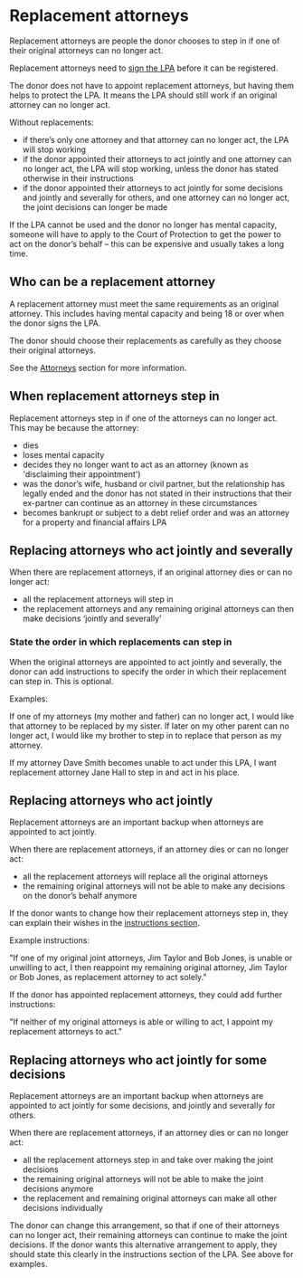 # Replacement attorneys

Replacement attorneys are people the donor chooses to step in if one of their original attorneys can no longer act.

Replacement attorneys need to [sign the LPA](/help/#topic-signing-the-lpa) before it can be registered.

The donor does not have to appoint replacement attorneys, but having them helps to protect the LPA. It means the LPA should still work if an original attorney can no longer act.

Without replacements:

* if there’s only one attorney and that attorney can no longer act, the LPA will stop working
* if the donor appointed their attorneys to act jointly and one attorney can no longer act, the LPA will stop working, unless the donor has stated otherwise in their instructions
* if the donor appointed their attorneys to act jointly for some decisions and jointly and severally for others, and one attorney can no longer act, the joint decisions can longer be made

If the LPA cannot be used and the donor no longer has mental capacity, someone will have to apply to the Court of Protection to get the power to act on the donor’s behalf – this can be expensive and usually takes a long time.

## Who can be a replacement attorney

A replacement attorney must meet the same requirements as an original attorney. This includes having mental capacity and being 18 or over when the donor signs the LPA.

The donor should choose their replacements as carefully as they choose their original attorneys.

See the [Attorneys](/help/#topic-attorneys) section for more information.

## When replacement attorneys step in

Replacement attorneys step in if one of the attorneys can no longer act. This may be because the attorney:

* dies
* loses mental capacity
* decides they no longer want to act as an attorney (known as 'disclaiming their appointment')
* was the donor’s wife, husband or civil partner, but the relationship has legally ended and the donor has not stated in their instructions that their ex-partner can continue as an attorney in these circumstances
* becomes bankrupt or subject to a debt relief order and was an attorney for a property and financial affairs LPA

## Replacing attorneys who act jointly and severally

When there are replacement attorneys, if an original attorney dies or can no longer act:

* all the replacement attorneys will step in
* the replacement attorneys and any remaining original attorneys can then make decisions ‘jointly and severally’

### State the order in which replacements can step in

When the original attorneys are appointed to act jointly and severally, the donor can add instructions to specify the order in which their replacement can step in. This is optional.

Examples:

If one of my attorneys (my mother and father) can no longer act, I would like that attorney to be replaced by my sister. If later on my other parent can no longer act, I would like my brother to step in to replace that person as my attorney.

If my attorney Dave Smith becomes unable to act under this LPA, I want replacement attorney Jane Hall to step in and act in his place.

## Replacing attorneys who act jointly

Replacement attorneys are an important backup when attorneys are appointed to act jointly.

When there are replacement attorneys, if an attorney dies or can no longer act:

* all the replacement attorneys will replace all the original attorneys
* the remaining original attorneys will not be able to make any decisions on the donor’s behalf anymore

If the donor wants to change how their replacement attorneys step in, they can explain their wishes in the [instructions section](/help/#topic-preferences-and-instructions).

Example instructions:

"If one of my original joint attorneys, Jim Taylor and Bob Jones, is unable or unwilling to act, I then reappoint my remaining original attorney, Jim Taylor or Bob Jones, as replacement attorney to act solely."

If the donor has appointed replacement attorneys, they could add further instructions:

"If neither of my original attorneys is able or willing to act, I appoint my replacement attorneys to act."

## Replacing attorneys who act jointly for some decisions

Replacement attorneys are an important backup when attorneys are appointed to act jointly for some decisions, and jointly and severally for others.

When there are replacement attorneys, if an attorney dies or can no longer act:

* all the replacement attorneys step in and take over making the joint decisions
* the remaining original attorneys will not be able to make the joint decisions anymore
* the replacement and remaining original attorneys can make all other decisions individually

The donor can change this arrangement, so that if one of their attorneys can no longer act, their remaining attorneys can continue to make the joint decisions. If the donor wants this alternative arrangement to apply, they should state this clearly in the instructions section of the LPA. See above for examples.
